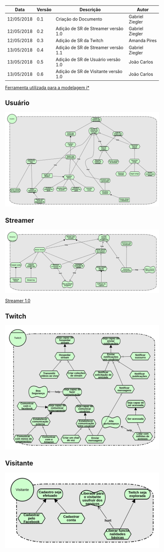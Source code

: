 |Data|Versão|Descrição|Autor|
|----|------|---------|-----|
|12/05/2018|0.1|Criação do Documento|Gabriel Ziegler|
|12/05/2018|0.2|Adição de SR de Streamer versão 1.0|Gabriel Ziegler|
|12/05/2018|0.3|Adição de SR da Twitch|Amanda Pires|
|13/05/2018|0.4|Adição de SR de Streamer versão 1.1|Gabriel Ziegler|
|13/05/2018|0.5|Adição de SR de Usuário versão 1.0|João Carlos|
|13/05/2018|0.6|Adição de SR de Visitante versão 1.0|João Carlos|

[Ferramenta utilizada para a modelagem i*](http://www.cin.ufpe.br/~jhcp/pistar/)

## Usuário

[![Usuario](./images/iStar/strategic-rationale/Usuario.png)](./images/iStar/strategic-rationale/Usuario.png)

## Streamer

[![Streamer 1.1](./images/iStar/strategic-rationale/streamer-1.1.png)](./images/iStar/strategic-rationale/streamer-1.1.png)

[Streamer 1.0](./images/iStar/strategic-rationale/streamer-1.0.png)

## Twitch

[![Twitch](./images/iStar/strategic-rationale/twitch.png)](./images/iStar/strategic-rationale/twitch.png)

## Visitante

[![Visitante](./images/iStar/strategic-rationale/visitante.png)](./images/iStar/strategic-rationale/visitante.png)

